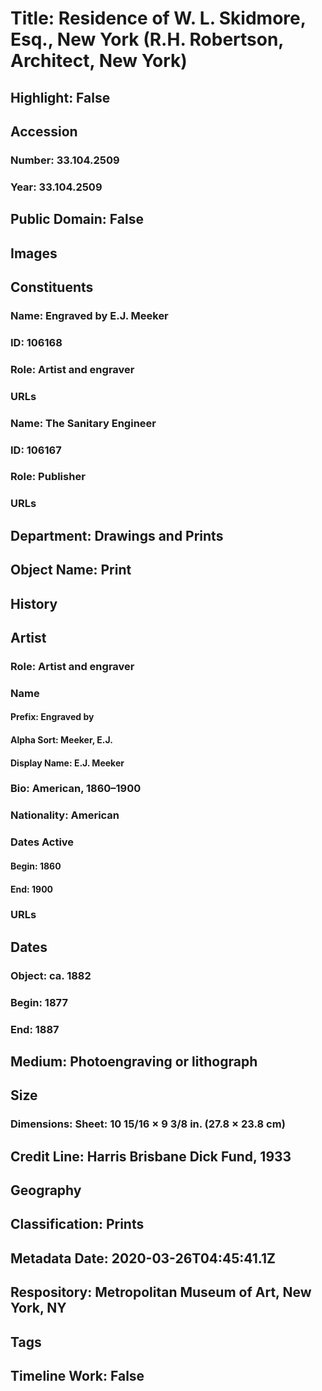 # Title: Residence of W. L. Skidmore, Esq., New York (R.H. Robertson, Architect, New York)
## Highlight: False
## Accession
### Number: 33.104.2509
### Year: 33.104.2509
## Public Domain: False
## Images
## Constituents
### Name: Engraved by E.J. Meeker
### ID: 106168
### Role: Artist and engraver
### URLs
### Name: The Sanitary Engineer
### ID: 106167
### Role: Publisher
### URLs
## Department: Drawings and Prints
## Object Name: Print
## History
## Artist
### Role: Artist and engraver
### Name
#### Prefix: Engraved by
#### Alpha Sort: Meeker, E.J.
#### Display Name: E.J. Meeker
### Bio: American, 1860–1900
### Nationality: American
### Dates Active
#### Begin: 1860
#### End: 1900
### URLs
## Dates
### Object: ca. 1882
### Begin: 1877
### End: 1887
## Medium: Photoengraving or lithograph
## Size
### Dimensions: Sheet: 10 15/16 × 9 3/8 in. (27.8 × 23.8 cm)
## Credit Line: Harris Brisbane Dick Fund, 1933
## Geography
## Classification: Prints
## Metadata Date: 2020-03-26T04:45:41.1Z
## Respository: Metropolitan Museum of Art, New York, NY
## Tags
## Timeline Work: False